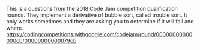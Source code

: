 This is a questions from the 2018 Code Jam competition qualification rounds. They implement a derivative of bubble sort, called trouble sort. It only works sometimes and they are asking you to determine if it will fail and where. https://codingcompetitions.withgoogle.com/codejam/round/00000000000000cb/00000000000079cb
